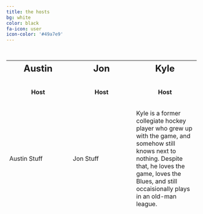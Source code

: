 ```yaml
---
title: the hosts
bg: white
color: black
fa-icon: user
icon-color: '#49a7e9'
---
```


<style>
  table {
    border-collapse:separate;
    border-spacing: 0 30px;
  }
  th {
    width: 33%;
    font-weight: bold;
    font-size: 150%;
  }
  
  td.host {
    text-align: center;
    font-weight: bold;
  }
</style>

<table>
  <tr>
  <th>Austin</th>
  <th>Jon</th>
  <th>Kyle</th>
  </tr>
  
  <tr>
  <td class="host">Host</td>  
  <td class="host">Host</td>  
  <td class="host">Host</td>
  </tr>
  
  <tr>
  <td>Austin Stuff</td>
  <td>Jon Stuff</td>
  <td>Kyle is a former collegiate hockey player who grew up with the game, and somehow still knows next to nothing. Despite that, he loves the game, loves the Blues, and still occaisionally plays in an old-man league.</td>
  </tr>
</table>
